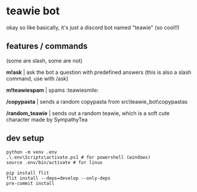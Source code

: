 # teawie bot

okay so like basically, it's just a discord bot named "teawie" (so cool!!)

## features / commands

(some are slash, some are not)

**m!ask** | ask the bot a question with predefined answers
(this is also a slash command, use with /ask)

**m!teawiespam** | spams :teawiesmile:

**/copypasta** | sends a random copypasta from src\teawie_bot\copypastas

**/random_teawie** | sends out a random teawie, which is a soft cute character made by SympathyTea

## dev setup

```shell
python -m venv .env
.\.env\Scripts\activate.ps1 # for powershell (windows)
source .env/bin/activate # for linux

pip install flit
flit install --deps=develop --only-deps
pre-commit install
```
